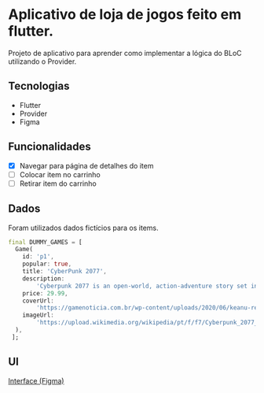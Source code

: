 # Aplicativo de loja de jogos feito em flutter.

Projeto de aplicativo para aprender como implementar a lógica do BLoC utilizando o Provider.

## Tecnologias

* Flutter
* Provider
* Figma

## Funcionalidades

- [x] Navegar para página de detalhes do item
- [ ] Colocar item no carrinho
- [ ] Retirar item do carrinho
 
## Dados

Foram utilizados dados fictícios para os items.

```dart
final DUMMY_GAMES = [
  Game(
    id: 'p1',
    popular: true,
    title: 'CyberPunk 2077',
    description:
        'Cyberpunk 2077 is an open-world, action-adventure story set in Night City, a megalopolis obsessed with power, glamour and body modification. You play as V, a mercenary outlaw going after a one-of-a-kind implant that is the key to immortality.',
    price: 29.99,
    coverUrl:
        'https://gamenoticia.com.br/wp-content/uploads/2020/06/keanu-reeves-cyberpunk-2077-johnny-silverhand.jpg',
    imageUrl:
        'https://upload.wikimedia.org/wikipedia/pt/f/f7/Cyberpunk_2077_capa.png',
  ),
 ];
```


## UI

 [Interface (Figma)](https://www.figma.com/file/wolbgBIfOZaqiLEwkZd6FS/Untitled?node-id=0%3A1)


 
 
